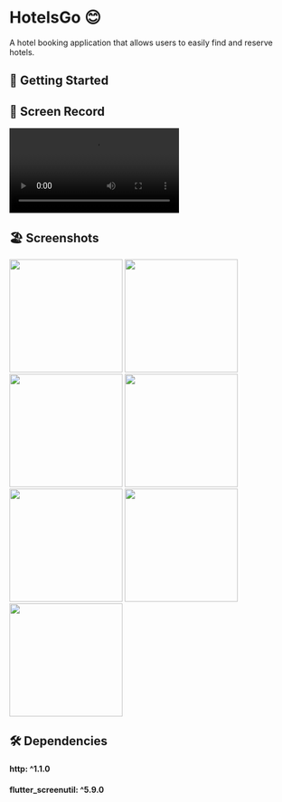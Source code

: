   # HotelsGo 😊

 A hotel booking application that allows users to easily find and reserve
  hotels.
 

 ## 🚀 Getting Started

 ## 📸 Screen Record
 
<video src="https://github.com/Ahmedyehia122/NewsReader/assets/142153775/47af7775-3294-43be-b884-f9c955c467c2
"></video>


 ## 🏖️ Screenshots 
 
 <div>
   <img src ="https://github.com/Ahmedyehia122/NewsReader/assets/142153775/19fc91b0-bc67-4cc9-985d-5b7f701e0c4d" width="200" >
   <img src ="https://github.com/Ahmedyehia122/NewsReader/assets/142153775/a6045ffd-74de-4df3-8d6b-d88dfa6646e2" width="200" >
    <img src ="https://github.com/Ahmedyehia122/NewsReader/assets/142153775/988f100e-b4c6-4d2f-bd3d-4592e48c5654" width="200" >
   <img src ="https://github.com/Ahmedyehia122/NewsReader/assets/142153775/55874cd4-d6da-4bce-a80a-836836113252" width="200" >
 </div>

 
 <div>
    <img src ="https://github.com/Ahmedyehia122/NewsReader/assets/142153775/a137ba31-6d1b-4d67-9211-24a8fab747ff" width="200" >
   <img src ="https://github.com/Ahmedyehia122/NewsReader/assets/142153775/acb912b5-1151-4a2d-8f6e-4289989f66dd" width="200" >
   <img src ="https://github.com/Ahmedyehia122/NewsReader/assets/142153775/85c0d161-609e-404c-9a3c-18c9c9942a50" width="200" >
 </div>

 ## 🛠 Dependencies


 ####  http: ^1.1.0
 #### flutter_screenutil: ^5.9.0
 



 



 
 
